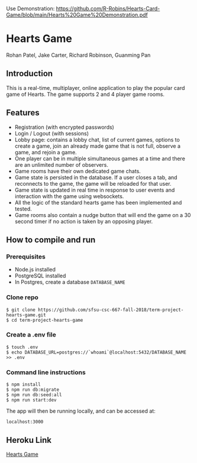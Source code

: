 Use Demonstration: https://github.com/R-Robins/Hearts-Card-Game/blob/main/Hearts%20Game%20Demonstration.pdf


# Hearts Game
Rohan Patel, Jake Carter, Richard Robinson, Guanming Pan

## Introduction
This is a real-time, multiplayer, online application to play the popular card game of Hearts. The game supports 2 and 4 player game rooms.

## Features

- Registration (with encrypted passwords)
- Login / Logout (with sessions)
- Lobby page: contains a lobby chat, list of current games, options to create a game, join an already made game that is not full, observe a game, and rejoin a game.
- One player can be in multiple simultaneous games at a time and there are an unlimited number of observers.
- Game rooms have their own dedicated game chats.
- Game state is persisted in the database. If a user closes a tab, and reconnects to the game, the game will be reloaded for that user.
- Game state is updated in real time in response to user events and interaction with the game using websockets.
- All the logic of the standard hearts game has been implemented and tested.
- Game rooms also contain a nudge button that will end the game on a 30 second timer if no action is taken by an opposing player.

## How to compile and run

### Prerequisites

- Node.js installed
- PostgreSQL installed
- In Postgres, create a database `DATABASE_NAME`

### Clone repo
```
$ git clone https://github.com/sfsu-csc-667-fall-2018/term-project-hearts-game.git
$ cd term-project-hearts-game
```

### Create a .env file
```
$ touch .env
$ echo DATABASE_URL=postgres://`whoami`@localhost:5432/DATABASE_NAME >> .env
```

### Command line instructions
```
$ npm install
$ npm run db:migrate
$ npm run db:seed:all
$ npm run start:dev
```

The app will then be running locally, and can be accessed at:

`localhost:3000`

## Heroku Link

[Hearts Game](https://hearts-game.herokuapp.com/)
